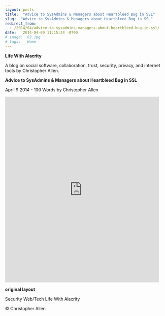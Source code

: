 ```yaml
---
layout: posts
title:  "Advice to SysAdmins & Managers about Heartbleed Bug in SSL"
slug:  "Advice to SysAdmins & Managers about Heartbleed Bug in SSL"
redirect_from:
  - /2014/04/advice-to-sysadmins-managers-about-heartbleed-bug-in-ssl/
date:   2014-04-09 11:15:24 -0700
# image:  02.jpg
# tags:   Home
---
```


**Life With Alacrity**

A blog on social software, collaboration, trust, security, privacy, and internet tools by Christopher Allen.

**Advice to SysAdmins & Managers about Heartbleed Bug in SSL**

April 9 2014 - 100 Words
by Christopher Allen

<iframe src="https://www.facebook.com/plugins/post.php?href=https%3A%2F%2Fwww.facebook.com%2FChristopherRayAllen%2Fposts%2F10152340021285540&show_text=true&width=500" width="500" height="603" style="border:none;overflow:hidden" scrolling="no" frameborder="0" allowfullscreen="true" allow="autoplay; clipboard-write; encrypted-media; picture-in-picture; web-share"></iframe>

**original layout**

Security Web/Tech
Life With Alacrity

© Christopher Allen



